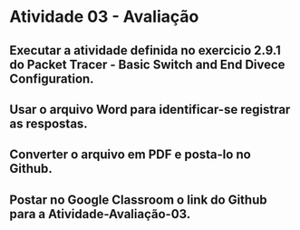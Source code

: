 # Atividade 03 - Avaliação
## Executar a atividade definida no exercicio 2.9.1 do Packet Tracer - Basic Switch and End Divece Configuration.
## Usar o arquivo Word para identificar-se registrar as respostas. 
## Converter o arquivo em PDF e posta-lo no Github.
## Postar no Google Classroom o link do Github para a Atividade-Avaliação-03.